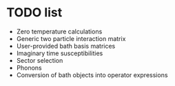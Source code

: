 TODO list
=========

* Zero temperature calculations
* Generic two particle interaction matrix
* User-provided bath basis matrices
* Imaginary time susceptibilities
* Sector selection
* Phonons
* Conversion of bath objects into operator expressions
